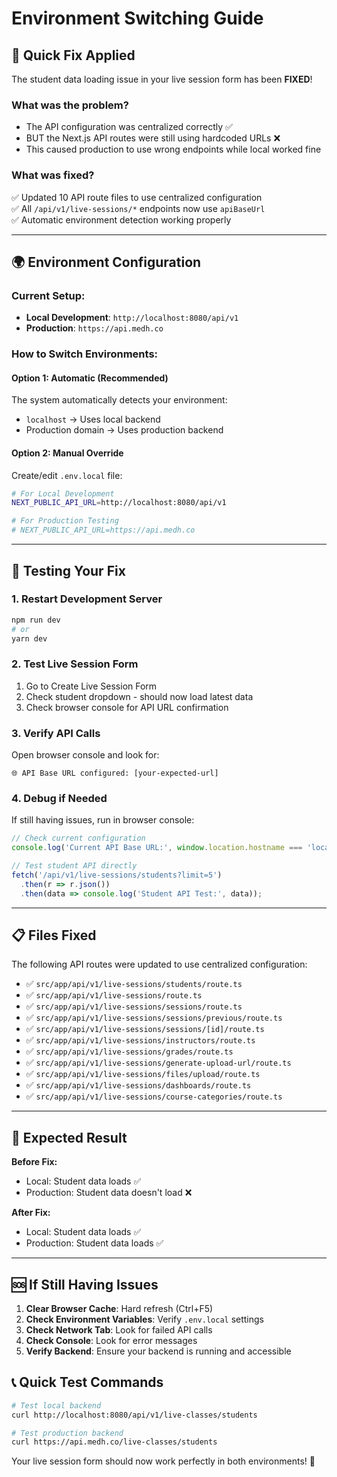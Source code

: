 # Environment Switching Guide

## 🔧 Quick Fix Applied

The student data loading issue in your live session form has been **FIXED**! 

### What was the problem?
- The API configuration was centralized correctly ✅
- BUT the Next.js API routes were still using hardcoded URLs ❌
- This caused production to use wrong endpoints while local worked fine

### What was fixed?
✅ Updated 10 API route files to use centralized configuration  
✅ All `/api/v1/live-sessions/*` endpoints now use `apiBaseUrl`  
✅ Automatic environment detection working properly

---

## 🌍 Environment Configuration

### Current Setup:
- **Local Development**: `http://localhost:8080/api/v1`
- **Production**: `https://api.medh.co`

### How to Switch Environments:

#### Option 1: Automatic (Recommended)
The system automatically detects your environment:
- `localhost` → Uses local backend
- Production domain → Uses production backend

#### Option 2: Manual Override
Create/edit `.env.local` file:

```bash
# For Local Development
NEXT_PUBLIC_API_URL=http://localhost:8080/api/v1

# For Production Testing  
# NEXT_PUBLIC_API_URL=https://api.medh.co
```

---

## 🧪 Testing Your Fix

### 1. Restart Development Server
```bash
npm run dev
# or
yarn dev
```

### 2. Test Live Session Form
1. Go to Create Live Session Form
2. Check student dropdown - should now load latest data
3. Check browser console for API URL confirmation

### 3. Verify API Calls
Open browser console and look for:
```
🌐 API Base URL configured: [your-expected-url]
```

### 4. Debug if Needed
If still having issues, run in browser console:
```javascript
// Check current configuration
console.log('Current API Base URL:', window.location.hostname === 'localhost' ? 'http://localhost:8080/api/v1' : 'https://api.medh.co');

// Test student API directly
fetch('/api/v1/live-sessions/students?limit=5')
  .then(r => r.json())
  .then(data => console.log('Student API Test:', data));
```

---

## 📋 Files Fixed

The following API routes were updated to use centralized configuration:

- ✅ `src/app/api/v1/live-sessions/students/route.ts`
- ✅ `src/app/api/v1/live-sessions/route.ts`
- ✅ `src/app/api/v1/live-sessions/sessions/route.ts`
- ✅ `src/app/api/v1/live-sessions/sessions/previous/route.ts`
- ✅ `src/app/api/v1/live-sessions/sessions/[id]/route.ts`
- ✅ `src/app/api/v1/live-sessions/instructors/route.ts`
- ✅ `src/app/api/v1/live-sessions/grades/route.ts`
- ✅ `src/app/api/v1/live-sessions/generate-upload-url/route.ts`
- ✅ `src/app/api/v1/live-sessions/files/upload/route.ts`
- ✅ `src/app/api/v1/live-sessions/dashboards/route.ts`
- ✅ `src/app/api/v1/live-sessions/course-categories/route.ts`

---

## 🚀 Expected Result

**Before Fix:**
- Local: Student data loads ✅
- Production: Student data doesn't load ❌

**After Fix:**
- Local: Student data loads ✅  
- Production: Student data loads ✅

---

## 🆘 If Still Having Issues

1. **Clear Browser Cache**: Hard refresh (Ctrl+F5)
2. **Check Environment Variables**: Verify `.env.local` settings
3. **Check Network Tab**: Look for failed API calls
4. **Check Console**: Look for error messages
5. **Verify Backend**: Ensure your backend is running and accessible

## 📞 Quick Test Commands

```bash
# Test local backend
curl http://localhost:8080/api/v1/live-classes/students

# Test production backend  
curl https://api.medh.co/live-classes/students
```

Your live session form should now work perfectly in both environments! 🎉
